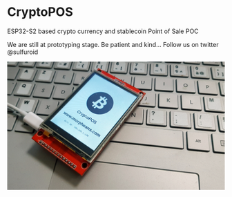 # CryptoPOS
ESP32-S2 based crypto currency and stablecoin Point of Sale POC

We are still at prototyping stage. Be patient and kind...
Follow us on twitter @sulfuroid

![alt text](https://github.com/ccadic/CryptoPOS/blob/main/photos/20220413_105609.jpg)

